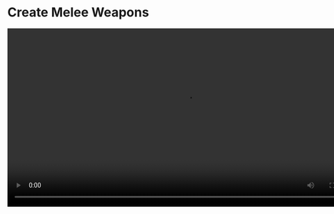 # Create Melee Weapons
<secondary-label ref="guide"/>

<video src="https://youtu.be/IGUBRVY6MAM" preview-src="sc_thumbnail_p01g03.png" width="800" />

After configuring the initial **Combat Components**, the first step in Ninja Combat is to prepare your character for
**Melee Attacks** using a **Melee Weapon**, which must be registered with the **Weapon Manager**.

<procedure title="Create a sword" collapsible="true">
    <step>
        <p>Create a new <b>Actor</b> extending from <code>NinjaCombatWeaponActor</code>. This will be our <b>sword</b>.</p>
        <tip>If you want to create a <b>base Blueprint</b> for your <b>melee weapons</b>, you can also do that. Then, extend this Blueprint to create the sword Actor.</tip>
    </step>
    <step>
        <p>Set <code>Inventory.Item.Type.Sword</code> to the <b>Weapon Tags</b> container.</p>
        <img src="p01g03_sword_item_tag.png" alt="Sword Tags" thumbnail="true" border-effect="line" width="600"/>
    </step>
    <step>
        <p>Add a <b>Static Mesh</b> to this Actor, set your sword mesh to it, and add the Component Tag <code>Combat.Component.MeleeScanSource</code>.</p>
        <img src="p01g03_sword_weapon_mesh.png" alt="Sword Mesh" thumbnail="true" border-effect="line" width="600"/>
        <tip>
            <p>You can also implement <code>GetMeleeMesh</code>, from the <b>Melee Interface</b> and return your Static Mesh from it. In that case, you do not need to tag your weapon meshes.</p>
            <img src="p01g03_get_mesh_interface.png" alt="Sword Mesh" thumbnail="true" border-effect="line" width="600"/>
        </tip>
    </step>
    <step>
        <p>Set the mesh's collision to <b>Overlap All</b>. The system uses traces to collect targets, and we do not want the weapon colliding with other objects.</p>
        <img src="p01g03_melee_mesh_collision.png" alt="Sword Mesh Collisions" thumbnail="true" border-effect="line" width="600"/>
        <tip>If you created a base <b>Melee Weapon Blueprint</b>, then make sure to configure collisions in the <b>base Blueprint</b>, so it can be applied to any actual Melee Weapon Actors!</tip>
    </step>
</procedure>

<procedure title="Create a shield" collapsible="true">
    <step>Create a new <b>Actor</b> extending from <code>NinjaCombatWeaponActor</code>, or from your <b>base Blueprint</b>. This will be our <b>shield</b>.</step>
    <step>
        <p>Set <code>Inventory.Item.Type.Shield</code> to the <b>Weapon Tags</b> container.</p>
        <img src="p01g03_shield_item_tag.png" alt="shield Tags" border-effect="line" thumbnail="true"/>
    </step>
    <step>
        <p>Repeat the same steps as before, setting the <b>Weapon Collision</b> and tagging the <b>Static Mesh Component</b>.</p>
        <tip>You only need to tag your meshes if you have not implemented <code>GetMeleeMesh</code>, from the <b>Melee Interface</b>.</tip>
    </step>
</procedure>

<procedure title="Configure the Combat Components" collapsible="true">
    <step>
        <p>In your <b>Player Character</b>, add the <b>Combat Manager Component</b>, <b>Weapon Manager Component</b> and implement the <b>Combat System Interface</b>.</p>
        <tabs group="sample">
            <tab title="Blueprint" group-key="bp">
                <p>In the <b>Components</b> tab, search for <code>combat manager</code> and select the <b>Ninja Combat Manager</b> component.</p>
                <br/>
                <img src="p01g03_add_combat_manager.png" alt="Combat Manager Component" thumbnail="true" border-effect="line" width="600"/>
                <br/>
                <p>In the <b>Components</b> tab, search for <code>weapon manager</code> and select the <b>Ninja Combat Weapon Manager</b> component.</p>
                <br/>
                <img src="p01g03_add_weapon_manager.png" alt="Weapon Manager Component" thumbnail="true" border-effect="line" width="600"/>
                <br/>
                <p>In the <b>Class Settings</b> view, add the <b>Combat System Interface</b>.</p>
                <br/>
                <img src="p01g03_weapon_system_interface.png" alt="Combat System Interface" thumbnail="true" border-effect="line" width="600"/>
                <br/>
                <p>In the <b>My Blueprint</b> tab, under <b>Interfaces</b>, expand the <b>Combat System Interface</b>:</p>
                <ul>
                    <li>Double-click <code>GetCombatManagerComponent</code> and return the <b>Combat Manager</b> component.</li>
                    <li>Double-click <code>GetWeaponManagerComponent</code> and return the <b>Weapon Manager</b> component.</li>
                    <li>Double-click <code>GetCombatMesh</code> and return the <b>Character Mesh</b>.</li>
                </ul>
            </tab>
            <tab title="C++" group-key="cpp">
                <ul>
                    <li>Add <code>CombatSystemInterface</code> to your Player Character class.</li>
                    <li>Create an instance of <code>UNinjaCombatManagerComponent</code> and return it from <code>GetCombatManager_Implementation</code></li>
                    <li>Create an instance of <code>UNinjaCombatWeaponManagerComponent</code> and return it from <code>GetWeaponManagerComponent_Implementation</code></li>
                    <li>Return the character's mesh from <code>GetCombatMesh_Implementation</code></li>                        
                </ul>
            </tab>
        </tabs>
    </step>
</procedure>

<procedure title="Configure the Weapon Manager" collapsible="true">
    <step>Open your character's <b>Skeleton</b> and add sockets for the <b>sword</b> and <b>shield</b>.</step>
    <step>
        <p>Add your weapons to the Weapon Manager's <b>Details Tab</b> and configure them to the appropriate sockets in your <b>Character's Mesh Skeleton</b>.</p>
        <img src="p01g03_add_weapons_to_weapon_manager.png" alt="Adding Weapons to the Weapon Manager" thumbnail="true" border-effect="line" width="600"/>
    </step>
</procedure>

<procedure title="Test everything" collapsible="true">
    <step>Press <b>play</b>, you should see your <b>Player Character</b>, as usual.</step>
    <step>Your character should have a sword and a shield attacked to the correct sockets.</step>
    <img src="p01g03_results.png" alt="Weapons added to the character" thumbnail="true" border-effect="line" width="600"/>
</procedure>